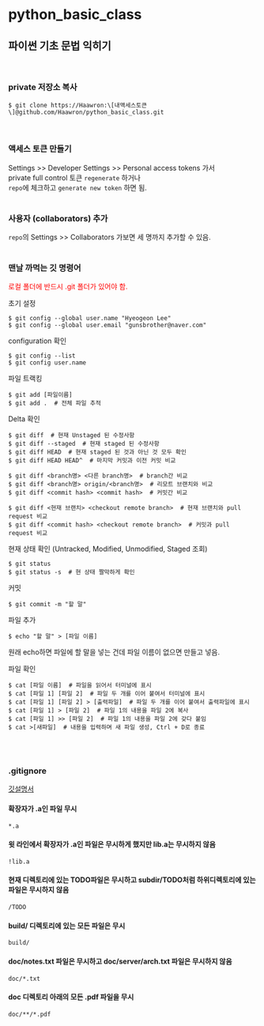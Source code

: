 # python_basic_class
## 파이썬 기초 문법 익히기  
<br>

### private 저장소 복사  

    $ git clone https://Haawron:\[내액세스토큰\]@github.com/Haawron/python_basic_class.git  
<br>

### 액세스 토큰 만들기
Settings >> Developer Settings >> Personal access tokens 가서  
private full control 토큰 `regenerate` 하거나  
`repo`에 체크하고 `generate new token` 하면 됨.
<br><br>

### 사용자 (collaborators) 추가
`repo`의 Settings >> Collaborators 가보면 세 명까지 추가할 수 있음.
<br><br>

### 맨날 까먹는 깃 명령어

<span style="color:red">로컬 폴더에 반드시 .git 폴더가 있어야 함.</span>

초기 설정  

    $ git config --global user.name "Hyeogeon Lee"
    $ git config --global user.email "gunsbrother@naver.com"

configuration 확인
    
    $ git config --list
    $ git config user.name

파일 트랙킹

    $ git add [파일이름]
    $ git add .  # 전체 파일 추적

Delta 확인

    $ git diff  # 현재 Unstaged 된 수정사항
    $ git diff --staged  # 현재 staged 된 수정사항
    $ git diff HEAD  # 현재 staged 된 것과 아닌 것 모두 확인
    $ git diff HEAD HEAD^  # 마지막 커밋과 이전 커밋 비교

    $ git diff <branch명> <다른 branch명>  # branch간 비교
    $ git diff <branch명> origin/<branch명>  # 리모트 브랜치와 비교
    $ git diff <commit hash> <commit hash>  # 커밋간 비교
    
    $ git diff <현재 브랜치> <checkout remote branch>  # 현재 브랜치와 pull request 비교
    $ git diff <commit hash> <checkout remote branch>  # 커밋과 pull request 비교


현재 상태 확인 (Untracked, Modified, Unmodified, Staged 조회)

    $ git status
    $ git status -s  # 현 상태 짤막하게 확인

커밋
    
    $ git commit -m "할 말"

파일 추가

    $ echo "할 말" > [파일 이름]
원래 echo하면 파일에 할 말을 넣는 건데 파일 이름이 없으면 만들고 넣음.

파일 확인

    $ cat [파일 이름]  # 파일을 읽어서 터미널에 표시
    $ cat [파일 1] [파일 2]  # 파일 두 개를 이어 붙여서 터미널에 표시
    $ cat [파일 1] [파일 2] > [출력파일]  # 파일 두 개를 이어 붙여서 출력파일에 표시
    $ cat [파일 1] > [파일 2]  # 파일 1의 내용을 파일 2에 복사
    $ cat [파일 1] >> [파일 2]  # 파일 1의 내용을 파일 2에 갖다 붙임
    $ cat >[새파일]  # 내용을 입력하며 새 파일 생성, Ctrl + D로 종료

<br><br>


### .gitignore
[깃설명서]
#### 확장자가 .a인 파일 무시
`*.a`
#### 윗 라인에서 확장자가 .a인 파일은 무시하게 했지만 lib.a는 무시하지 않음
`!lib.a`
#### 현재 디렉토리에 있는 TODO파일은 무시하고 subdir/TODO처럼 하위디렉토리에 있는 파일은 무시하지 않음
`/TODO`
#### build/ 디렉토리에 있는 모든 파일은 무시
`build/`
#### doc/notes.txt 파일은 무시하고 doc/server/arch.txt 파일은 무시하지 않음
`doc/*.txt`
#### doc 디렉토리 아래의 모든 .pdf 파일을 무시
`doc/**/*.pdf`


[깃설명서]: https://git-scm.com/book/ko/v2/Git%EC%9D%98-%EA%B8%B0%EC%B4%88-%EC%88%98%EC%A0%95%ED%95%98%EA%B3%A0-%EC%A0%80%EC%9E%A5%EC%86%8C%EC%97%90-%EC%A0%80%EC%9E%A5%ED%95%98%EA%B8%B0